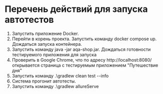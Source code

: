 # Перечень действий для запуска автотестов
1. Запустить приложение Docker.
2. Перейти в корень проекта. Запустить команду docker compose up. Дождаться запуска контейнера.
3. Запустить команду java -jar aqa-shop.jar. Дождаться готовности тестируемого приложения для запуска
4. Проверить в Google Chrome, что по адресу http://localhost:8080/ открывается страница с тестируемым приложением "Путешествие дня"
5. Запустить команду .\gradlew clean test --info
6. Система прогонит автотесты.
7. Запустить команду .\gradlew allureServe